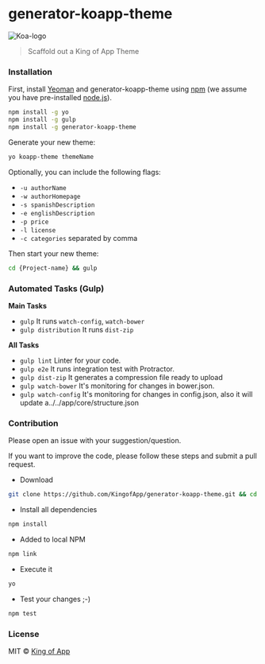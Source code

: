 # generator-koapp-theme

![Koa-logo](http://kingofapp.es/wp-content/uploads/2015/02/logoking-r1.png)

> Scaffold out a King of App Theme

### Installation

First, install [Yeoman](http://yeoman.io) and generator-koapp-theme using [npm](https://www.npmjs.com/) (we assume you have pre-installed [node.js](https://nodejs.org/)).

```bash
npm install -g yo
npm install -g gulp
npm install -g generator-koapp-theme
```

Generate your new theme:

```bash
yo koapp-theme themeName
```

Optionally, you can include the following flags:

* `-u authorName`
* `-w authorHomepage`
* `-s spanishDescription`
* `-e englishDescription`
* `-p price`
* `-l license`
* `-c categories` separated by comma

Then start your new theme:

```bash
cd {Project-name} && gulp
```

### Automated Tasks (Gulp)

**Main Tasks**

- `gulp` It runs `watch-config`, `watch-bower`
- `gulp distribution` It runs `dist-zip`

**All Tasks**

- `gulp lint` Linter for your code.
- `gulp e2e` It runs integration test with Protractor.
- `gulp dist-zip` It generates a compression file ready to upload
- `gulp watch-bower` It's monitoring for changes in bower.json.
- `gulp watch-config` It's monitoring for changes in config.json,  also it will update a../../app/core/structure.json

### Contribution

Please open an issue with your suggestion/question.

If you want to improve the code, please follow these steps and submit a pull request.

- Download
```bash
git clone https://github.com/KingofApp/generator-koapp-theme.git && cd generator-koapp-theme
```

- Install all dependencies
```bash
npm install
```

- Added to local NPM
```bash
npm link
```

- Execute it
```bash
yo
```

- Test your changes ;-)
```bash
npm test
```

### License

MIT © [King of App](https://github.com/KingofApp)
